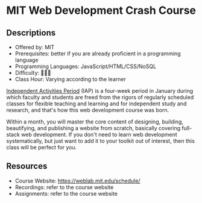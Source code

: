 # MIT Web Development Crash Course

## Descriptions

- Offered by: MIT
- Prerequisites: better if you are already proficient in a programming language
- Programming Languages: JavaScript/HTML/CSS/NoSQL
- Difficulty: 🌟🌟🌟
- Class Hour: Varying according to the learner

[Independent Activities Period](https://elo.mit.edu/iap/) (IAP) is a four-week period in January during which faculty and students are freed from the rigors of regularly scheduled classes for flexible teaching and learning and for independent study and research, and that's how this web development course was born.

Within a month, you will master the core content of designing, building, beautifying, and publishing a website from scratch, basically covering full-stack web development. If you don't need to learn web development systematically, but just want to add it to your toolkit out of interest, then this class will be perfect for you.

## Resources

- Course Website: <https://weblab.mit.edu/schedule/>
- Recordings: refer to the course website
- Assignments: refer to the course website
